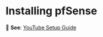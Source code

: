 
# Installing pfSense

🎥 **See**: [YouTube Setup Guide](https://www.youtube.com/watch?v=p09ggIHt2j4)
